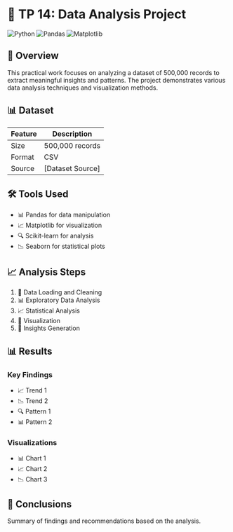 # 🎯 TP 14: Data Analysis Project

![Python](https://img.shields.io/badge/Python-3.8+-blue.svg)
![Pandas](https://img.shields.io/badge/Pandas-1.3+-green.svg)
![Matplotlib](https://img.shields.io/badge/Matplotlib-3.4+-blue.svg)

## 📝 Overview

This practical work focuses on analyzing a dataset of 500,000 records to extract meaningful insights and patterns. The project demonstrates various data analysis techniques and visualization methods.

## 📊 Dataset

| Feature | Description      |
| ------- | ---------------- |
| Size    | 500,000 records  |
| Format  | CSV              |
| Source  | [Dataset Source] |

## 🛠️ Tools Used

- 📊 Pandas for data manipulation
- 📈 Matplotlib for visualization
- 🔍 Scikit-learn for analysis
- 📉 Seaborn for statistical plots

## 📈 Analysis Steps

1. 🔄 Data Loading and Cleaning
2. 📊 Exploratory Data Analysis
3. 📈 Statistical Analysis
4. 🎨 Visualization
5. 📝 Insights Generation

## 📊 Results

### Key Findings

- 📈 Trend 1
- 📉 Trend 2
- 🔍 Pattern 1
- 📊 Pattern 2

### Visualizations

- 📊 Chart 1
- 📈 Chart 2
- 📉 Chart 3

## 📝 Conclusions

Summary of findings and recommendations based on the analysis.
